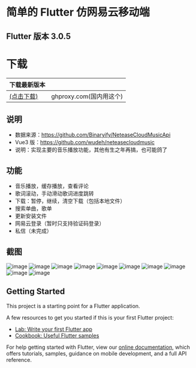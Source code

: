 # 简单的 Flutter 仿网易云移动端

## Flutter 版本 3.0.5


# 下载

| 下载最新版本 |  |
| --- | --- |
| [(点击下载)](https://ghproxy.com/https://github.com/wudeh/flutter_music_code/blob/main/screenshot/app-armeabi-v7a-release.apk) | ghproxy.com(国内用这个) |


## 说明

- 数据来源：https://github.com/Binaryify/NeteaseCloudMusicApi
- Vue3 版：https://github.com/wudeh/neteasecloudmusic
- 说明：实现主要的音乐播放功能，其他有生之年再搞，也可能鸽了

## 功能
- 音乐播放，缓存播放，查看评论
- 歌词滚动，手动滑动歌词进度跳转
- 下载：暂停，继续，清空下载（包括本地文件）
- 搜索单曲，歌单
- 更新安装文件
- 网易云登录（暂时只支持验证码登录）
- 私信（未完成）


## 截图

 ![image](./screenshot/home.png) ![image](./screenshot/comment.png) ![image](./screenshot/comment2.png) ![image](./screenshot/liric.png)
![image](./screenshot/list.png) ![image](./screenshot/list2.png) ![image](./screenshot/search.png) ![image](./screenshot/avatar.png) ![image](./screenshot/downloading.png)
 ![image](./screenshot/login.png)

## Getting Started

This project is a starting point for a Flutter application.

A few resources to get you started if this is your first Flutter project:

- [Lab: Write your first Flutter app](https://flutter.dev/docs/get-started/codelab)
- [Cookbook: Useful Flutter samples](https://flutter.dev/docs/cookbook)

For help getting started with Flutter, view our
[online documentation](https://flutter.dev/docs), which offers tutorials,
samples, guidance on mobile development, and a full API reference.
